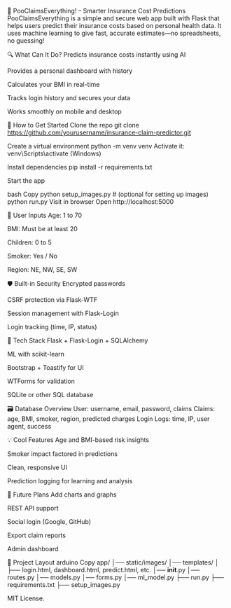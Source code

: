 🧠 PooClaimsEverything! – Smarter Insurance Cost Predictions
PooClaimsEverything is a simple and secure web app built with Flask that helps users predict their insurance costs based on personal health data. It uses machine learning to give fast, accurate estimates—no spreadsheets, no guessing!

🔍 What Can It Do?
Predicts insurance costs instantly using AI

Provides a personal dashboard with history

Calculates your BMI in real-time

Tracks login history and secures your data

Works smoothly on mobile and desktop

🚀 How to Get Started
Clone the repo
git clone https://github.com/yourusername/insurance-claim-predictor.git

Create a virtual environment
python -m venv venv
Activate it: venv\Scripts\activate (Windows)

Install dependencies
pip install -r requirements.txt

Start the app

bash
Copy
python setup_images.py  # (optional for setting up images)
python run.py
Visit in browser
Open http://localhost:5000

🧾 User Inputs
Age: 1 to 70

BMI: Must be at least 20

Children: 0 to 5

Smoker: Yes / No

Region: NE, NW, SE, SW

🛡️ Built-in Security
Encrypted passwords

CSRF protection via Flask-WTF

Session management with Flask-Login

Login tracking (time, IP, status)

🧱 Tech Stack
Flask + Flask-Login + SQLAlchemy

ML with scikit-learn

Bootstrap + Toastify for UI

WTForms for validation

SQLite or other SQL database

🗃️ Database Overview
User: username, email, password, claims
Claims: age, BMI, smoker, region, predicted charges
Login Logs: time, IP, user agent, success

💡 Cool Features
Age and BMI-based risk insights

Smoker impact factored in predictions

Clean, responsive UI

Prediction logging for learning and analysis

📌 Future Plans
Add charts and graphs

REST API support

Social login (Google, GitHub)

Export claim reports

Admin dashboard

🧩 Project Layout
arduino
Copy
app/
│── static/images/
│── templates/
│   ├── login.html, dashboard.html, predict.html, etc.
│── __init__.py
│── routes.py
│── models.py
│── forms.py
│── ml_model.py
├── run.py
├── requirements.txt
├── setup_images.py

MIT License.
